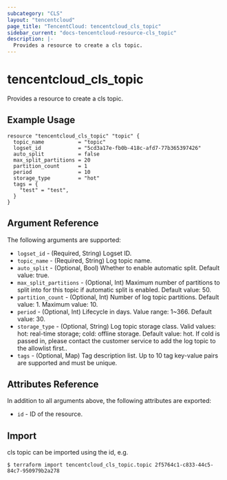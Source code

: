 ```yaml
---
subcategory: "CLS"
layout: "tencentcloud"
page_title: "TencentCloud: tencentcloud_cls_topic"
sidebar_current: "docs-tencentcloud-resource-cls_topic"
description: |-
  Provides a resource to create a cls topic.
---
```


# tencentcloud_cls_topic

Provides a resource to create a cls topic.

## Example Usage

```hcl
resource "tencentcloud_cls_topic" "topic" {
  topic_name           = "topic"
  logset_id            = "5cd3a17e-fb0b-418c-afd7-77b365397426"
  auto_split           = false
  max_split_partitions = 20
  partition_count      = 1
  period               = 10
  storage_type         = "hot"
  tags = {
    "test" = "test",
  }
}
```

## Argument Reference

The following arguments are supported:

* `logset_id` - (Required, String) Logset ID.
* `topic_name` - (Required, String) Log topic name.
* `auto_split` - (Optional, Bool) Whether to enable automatic split. Default value: true.
* `max_split_partitions` - (Optional, Int) Maximum number of partitions to split into for this topic if automatic split is enabled. Default value: 50.
* `partition_count` - (Optional, Int) Number of log topic partitions. Default value: 1. Maximum value: 10.
* `period` - (Optional, Int) Lifecycle in days. Value range: 1~366. Default value: 30.
* `storage_type` - (Optional, String) Log topic storage class. Valid values: hot: real-time storage; cold: offline storage. Default value: hot. If cold is passed in, please contact the customer service to add the log topic to the allowlist first..
* `tags` - (Optional, Map) Tag description list. Up to 10 tag key-value pairs are supported and must be unique.

## Attributes Reference

In addition to all arguments above, the following attributes are exported:

* `id` - ID of the resource.



## Import

cls topic can be imported using the id, e.g.

```
$ terraform import tencentcloud_cls_topic.topic 2f5764c1-c833-44c5-84c7-950979b2a278
```


